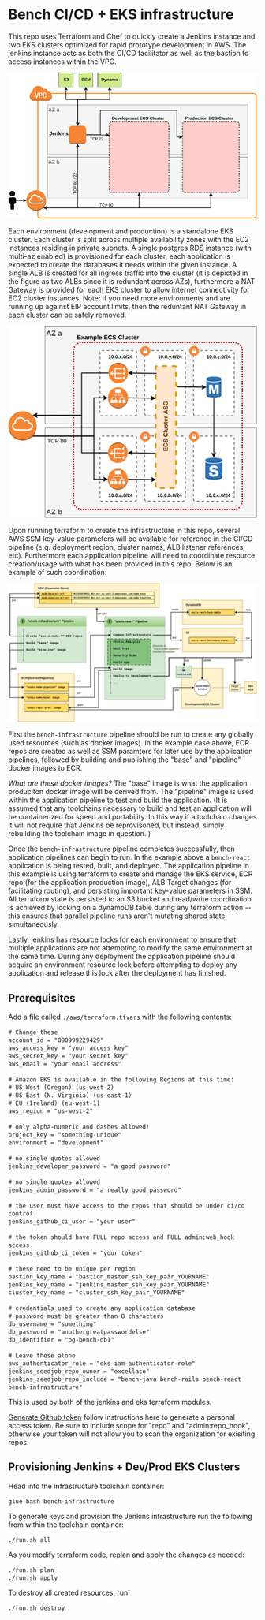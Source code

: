 # Bench CI/CD + EKS infrastructure

This repo uses Terraform and Chef to quickly create a Jenkins instance and two EKS clusters optimized for rapid prototype development in AWS. The jenkins instance acts as both the CI/CD facilitator as well as the bastion to access instances within the VPC.

![Architecture Overview](./doc/overview.png "Architecture Overview")

Each environment (development and production) is a standalone EKS cluster. Each cluster is split across multiple availability zones with the EC2 instances residing in private subnets. A single postgres RDS instance (with multi-az enabled) is provisioned for each cluster, each application is expected to create the databases it needs within the given instance. A single ALB is created for all ingress traffic into the cluster (it is depicted in the figure as two ALBs since it is redundant across AZs), furthermore a NAT Gateway is provided for each EKS cluster to allow internet connectivity for EC2 cluster instances. Note: if you need more environments and are running up against EIP account limits, then the reduntant NAT Gateway in each cluster can be safely removed.

![EKS Cluster](./doc/eks-cluster.png "EKS Cluster")

Upon running terraform to create the infrastructure in this repo, several AWS SSM key-value parameters will be available for reference in the CI/CD pipeline (e.g. deployment region, cluster names, ALB listener references, etc). Furthermore each application pipeline will need to coordinate resource creation/usage with what has been provided in this repo. Below is an example of such coordination:

![Pipeline Example](./doc/pipeline-flow.png "Pipeline Example")

First the `bench-infrastructure` pipeline should be run to create any globally used resources (such as docker images). In the example case above, ECR repos are created as well as SSM paramters for later use by the application pipelines, followed by building and publishing the "base" and "pipeline" docker images to ECR.

*What are these docker images?* The "base" image is what the application produciton docker image will be derived from. The "pipeline" image is used within the application pipeline to test and build the application. (It is assumed that any toolchains necessary to build and test an application will be containerized for speed and portability. In this way if a toolchain changes it will not require that Jenkins be reprovisoned, but instead, simply rebuilding the toolchain image in question. )

Once the `bench-infrastructure` pipeline completes successfully, then application pipelines can begin to run. In the example above a `bench-react` application is being tested, built, and deployed. The application pipeline in this example is using terraform to create and manage the EKS service, ECR repo (for the application production image), ALB Target changes (for facilitating routing), and persisting important key-value parameters in SSM. All terraform state is persisted to an S3 bucket and read/write coordination is achieved by locking on a dynamoDB table during any terraform action --this ensures that parallel pipeline runs aren't mutating shared state simultaneously.

Lastly, jenkins has resource locks for each environment to ensure that multiple applications are not attempting to modify the same environment at the same time. During any deployment the application pipeline should acquire an environment resource lock before attempting to deploy any application and release this lock after the deployment has finished.


## Prerequisites

Add a file called `./aws/terraform.tfvars` with the following contents:

```
# Change these
account_id = "090999229429"
aws_access_key = "your access key"
aws_secret_key = "your secret key"
aws_email = "your email address"

# Amazon EKS is available in the following Regions at this time:
# US West (Oregon) (us-west-2)
# US East (N. Virginia) (us-east-1)
# EU (Ireland) (eu-west-1)
aws_region = "us-west-2"

# only alpha-numeric and dashes allowed!
project_key = "something-unique"
environment = "development"

# no single quotes allowed
jenkins_developer_password = "a good password"

# no single quotes allowed
jenkins_admin_password = "a really good password"

# the user must have access to the repos that should be under ci/cd control
jenkins_github_ci_user = "your user"

# the token should have FULL repo access and FULL admin:web_hook access
jenkins_github_ci_token = "your token"

# these need to be unique per region
bastion_key_name = "bastion_master_ssh_key_pair_YOURNAME"
jenkins_key_name = "jenkins_master_ssh_key_pair_YOURNAME"
cluster_key_name = "cluster_ssh_key_pair_YOURNAME"

# credentials used to create any application database
# password must be greater than 8 characters
db_username = "something"
db_password = "anothergreatpasswordelse"
db_identifier = "pg-bench-db1"

# Leave these alone
aws_authenticator_role = "eks-iam-authenticator-role"
jenkins_seedjob_repo_owner = "excellaco"
jenkins_seedjob_repo_include = "bench-java bench-rails bench-react bench-infrastructure"
```

This is used by both of the jenkins and eks terraform modules.

[Generate Github token](https://help.github.com/articles/creating-a-personal-access-token-for-the-command-line/) follow instructions here to generate a personal access token. Be sure to include scope for "repo" and "admin:repo_hook", otherwise your token will not allow you to scan the organization for exisiting repos.


## Provisioning Jenkins + Dev/Prod EKS Clusters

Head into the infrastructure toolchain container:
```
glue bash bench-infrastructure
```

To generate keys and provision the Jenkins infrastructure run the following from within the toolchain container:

```
./run.sh all
```

As you modify terraform code, replan and apply the changes as needed:

```
./run.sh plan
./run.sh apply
```

To destroy all created resources, run:

```
./run.sh destroy
```
